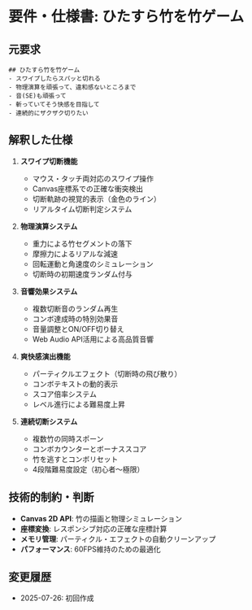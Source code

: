 # 要件・仕様書: ひたすら竹を竹ゲーム

## 元要求
```
## ひたすら竹を竹ゲーム
- スワイプしたらスパッと切れる
- 物理演算を頑張って、違和感ないところまで
- 音(SE)も頑張って
- 斬っていてそう快感を目指して
- 連続的にザクザク切りたい
```

## 解釈した仕様
1. **スワイプ切断機能**
   - マウス・タッチ両対応のスワイプ操作
   - Canvas座標系での正確な衝突検出
   - 切断軌跡の視覚的表示（金色のライン）
   - リアルタイム切断判定システム

2. **物理演算システム**
   - 重力による竹セグメントの落下
   - 摩擦力によるリアルな減速
   - 回転運動と角速度のシミュレーション
   - 切断時の初期速度ランダム付与

3. **音響効果システム**
   - 複数切断音のランダム再生
   - コンボ達成時の特別効果音
   - 音量調整とON/OFF切り替え
   - Web Audio API活用による高品質音響

4. **爽快感演出機能**
   - パーティクルエフェクト（切断時の飛び散り）
   - コンボテキストの動的表示
   - スコア倍率システム
   - レベル進行による難易度上昇

5. **連続切断システム**
   - 複数竹の同時スポーン
   - コンボカウンターとボーナススコア
   - 竹を逃すとコンボリセット
   - 4段階難易度設定（初心者〜極限）

## 技術的制約・判断
- **Canvas 2D API**: 竹の描画と物理シミュレーション
- **座標変換**: レスポンシブ対応の正確な座標計算
- **メモリ管理**: パーティクル・エフェクトの自動クリーンアップ
- **パフォーマンス**: 60FPS維持のための最適化

## 変更履歴
- 2025-07-26: 初回作成